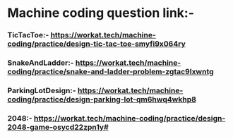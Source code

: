 # Machine coding question link:-

###  TicTacToe:- https://workat.tech/machine-coding/practice/design-tic-tac-toe-smyfi9x064ry
###  SnakeAndLadder:- https://workat.tech/machine-coding/practice/snake-and-ladder-problem-zgtac9lxwntg
###  ParkingLotDesign:- https://workat.tech/machine-coding/practice/design-parking-lot-qm6hwq4wkhp8
###  2048:- https://workat.tech/machine-coding/practice/design-2048-game-osycd22zpn1y#



